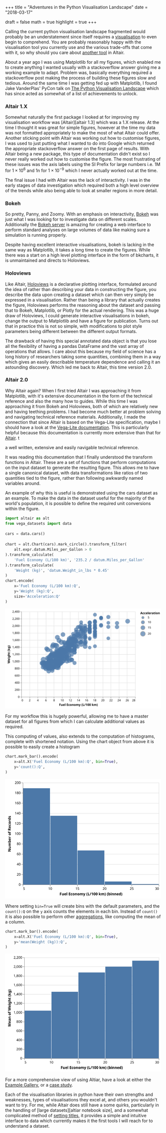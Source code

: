 +++
title = "Adventures in the Python Visualisation Landscape"
date = "2018-03-17"

draft = false
math = true
highlight = true
+++

Calling the current python visualisation landscape fragmented would probably be an understatement
since itself requires a [visualisation][jakevdp pycon vis] to even begin to comprehend.
You are probably reasonably happy with the visualisation tool you currently use
and the various trade-offs that come with it,
so why should you care about [another tool][xkcd competing standards] in Altair.

About a year ago I was using Matplotlib for all my figures,
which enabled me to create anything I wanted
usually with a stackoverflow answer giving me a working example to adapt.
Problem was, basically everything required a stackoverflow post
making the process of building these figures slow and tedious.
Around the same time I was getting fed up with Matplotlib,
I found Jake VanderPlas' PyCon talk on [The Python Visualisation Landscape][jakevdp pycon vis]
which has since acted as somewhat of a list of achievements to unlock.

### Altair 1.X

Somewhat naturally the first package I looked at for improving my visualisation workflow was
[Altair][altair 1.3] which was a 1.X release.
At the time I thought it was great for simple figures,
however at the time my data was not formatted appropriately
to make the most of what Altair could offer.
Another sticking point with Altair was working out how to customise figures,
I was used to just putting what I wanted to do into Google
which returned the appropriate stackoverflow answer
on the first page of results.
With Altair being a new package,
this type of documentation didn't exist
so I never really worked out how to customise the figure.
The most frustrating of these issues was the axis labels
using the SI Prefix for large numbers
i.e. 1M for $1 \times 10^6$  and 1n for $1 \times 10^{-9}$
which I never actually worked out at the time.

The final issue I had with Altair was the lack of interactivity.
I was in the early stages of data investigation
which required both a high level overview of the trends
while also being able to look at smaller regions in more detail.

### Bokeh

So pretty, Panny, and Zoomy.
With an emphasis on interactivity,
[Bokeh][bokeh] was just what I was looking for to investigate data on different scales.
Additionally the [Bokeh server][bokeh server] is amazing for creating a web interface
to perform standard analyses on large volumes of data
like making sure a simulation is running properly.

Despite having excellent interactive visualisations,
bokeh is lacking in the same way as Matplotlib,
it takes a long time to create the figures.
While there was a start on a high level plotting interface in the form of bkcharts,
it is unmaintained and directs to Holoviews.

### Holoviews

Like Altair, [Holoviews][holoviews] is a declarative plotting interface,
formulated around the idea of rather than describing your data in constructing the figure,
you describe the data upon creating a dataset
which can then very simply be expressed in a visualisation.
Rather than being a library that actually creates the figure,
Holoviews performs the reasoning about the dataset
and passing that to Bokeh, Matplotlib, or Plotly
for the actual rendering.
This was a huge draw of Holoviews,
I could generate interactive visualisations in bokeh,
change the output to Matplotlib and have a figure for publication.
Turns out that in practice this is not so simple,
with modifications to plot style parameters
being different between the different output formats.

The drawback of having this special annotated data object
is that you lose all the flexibility of having a pandas DataFrame
and the vast array of operations that allows.
I care about this because my field of science
has a long history of researchers taking some quantities,
combining them in a way which gives
an easily describable temperature dependence
and calling it an astounding discovery.
Which led me back to Altair,
this time version 2.0.

### Altair 2.0

Why Altair again?
When I first tried Altair I was approaching it from Matplotlib,
with it's extensive documentation
in the form of the technical reference and also the many how to guides.
While this time I was approaching it from Bokeh and Holoviews,
both of which are relatively new and having teething problems.
I had become much better at problem solving and navigating technical reference materials.
Additionally, I made the connection that since Altair is based on the Vega-Lite specification,
maybe I should have a look at the [Vega-Lite documentation][vega-lite docs].
This is particularly helpful because this documentation is currently more extensive than
that for [Altair][altair docs].
t

a well written, extensive and
easily navigable technical reference.

It was reading this documentation that I finally understood the transform functions in Altair.
These are a set of functions that perform computations on the input dataset to generate the resulting figure.
This allows me to have a single canonical dataset,
with data transformations like ratios of two quantities tied to the figure,
rather than following awkwardly named variables around.

An example of why this is useful is demonstrated using the cars dataset as an example.
To make the data in the dataset useful for the majority of the world's population,
it is possible to define the required unit conversions within the figure.

```python
import altair as alt
from vega_datasets import data

cars = data.cars()

chart = alt.Chart(cars).mark_circle().transform_filter(
    alt.expr.datum.Miles_per_Gallon > 0
).transform_calculate(
    'Fuel Economy (L/100 km)', '235.2 / datum.Miles_per_Gallon'
).transform_calculate(
    'Weight (kg)', 'datum.Weight_in_lbs * 0.45'
)
chart.encode(
    x='Fuel Economy (L/100 km):Q',
    y='Weight (kg):Q',
    size='Acceleration:Q'
)
```
![Fuel economy (L/100km) vs weight (kg) from the cars dataset.](/static/img/altair-cars-metric.svg)

For my workflow this is hugely powerful,
allowing me to have a master dataset for all figures
from which I can calculate additional values as required.

This computing of values,
also extends to the computation of histograms,
complete with shortened notation.
Using the chart object from above it is possible to easily create a histogram

```python
chart.mark_bar().encode(
    x=alt.X('Fuel Economy (L/100 km):Q', bin=True),
    y='count():Q',
)
```
![Histogram of the fuel economy in the cars dataset.](/static/img/altair-cars-hist.svg)

Where setting `bin=True` will create bins with the default parameters,
and the `count():Q` on the `y` axis counts the elements in each bin.
Instead of `count()` it is also possible to perform other [aggregations][vega-lite aggregations],
like computing the mean of a column.

```python
chart.mark_bar().encode(
    x=alt.X('Fuel Economy (L/100 km):Q', bin=True),
    y='mean(Weight (kg)):Q',
)
```
![Histogram of the fuel economy in the cars dataset.](/static/img/altair-cars-weight.svg)

For a more comprehensive view of using Altiar,
have a look at either the [Example Gallery][altair example gallery],
or a [case study][altair case study].

Each of the visualisation libraries in python
have their own strengths and weaknesses,
types of visualisations they excel at,
and others you wouldn't want to try.
For me, while Altair does still have a some quirks,
particularly in the handling of [large datasets][altiar notebook size],
and a somewhat complicated method of [setting titles][altair setting titles],
it provides a simple and intuitive interface to data
which currently makes it the first tools I will reach for
to understand a dataset.



[jakevdp pycon vis]: https://youtu.be/FytuB8nFHPQ?t=3m53s
[xkcd competing standards]: https://xkcd.com/927/
[bokeh]: https://bokeh.pydata.org/en/latest/
[bokeh server]: https://bokeh.pydata.org/en/latest/docs/user_guide/server.html
[holoviews]: https://holoviews.org
[vega-lite docs]: https://vega.github.io/vega-lite/docs/
[vega-lite aggregations]: https://vega.github.io/vega-lite/docs/aggregate.html#ops
[altair docs]: https://altair-viz.github.io/index.html
[altair example gallery]: https://altair-viz.github.io/gallery/index.html
[altair case study]: https://altair-viz.github.io/case_studies/exploring-weather.html
[altair notebook size]: https://github.com/altair-viz/altair/issues/249
[altair setting titles]: https://github.com/altair-viz/altair/issues/585
